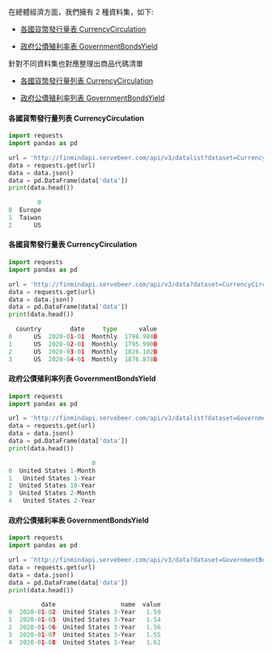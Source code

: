 在總體經濟方面，我們擁有 2 種資料集，如下:

- [各國貨幣發行量表 CurrencyCirculation](https://finmind.github.io/tutor/Macroeconomy/#currencycirculation)

- [政府公債殖利率表 GovernmentBondsYield](https://finmind.github.io/tutor/Macroeconomy/#governmentbondsyield)

針對不同資料集也對應整理出商品代碼清單

- [各國貨幣發行量列表 CurrencyCirculation](https://finmind.github.io/tutor/Macroeconomy/#currencycirculation)

- [政府公債殖利率列表 GovernmentBondsYield](https://finmind.github.io/tutor/Macroeconomy/#governmentbondsyield)

#### 各國貨幣發行量列表 CurrencyCirculation

```python
import requests
import pandas as pd

url = 'http://finmindapi.servebeer.com/api/v3/datalist?dataset=CurrencyCirculation'
data = requests.get(url)
data = data.json()
data = pd.DataFrame(data['data'])
print(data.head())

        0
0  Europe
1  Taiwan
2      US
```

#### 各國貨幣發行量表 CurrencyCirculation

```python
import requests
import pandas as pd

url = 'http://finmindapi.servebeer.com/api/v3/data?dataset=CurrencyCirculation&date=2020-01-01&data_id=US'
data = requests.get(url)
data = data.json()
data = pd.DataFrame(data['data'])
print(data.head())

  country        date     type      value
0      US  2020-01-01  Monthly  1798.984B
1      US  2020-02-01  Monthly  1795.990B
2      US  2020-03-01  Monthly  1826.102B
3      US  2020-04-01  Monthly  1876.878B
```

#### 政府公債殖利率列表 GovernmentBondsYield

```python
import requests
import pandas as pd

url = 'http://finmindapi.servebeer.com/api/v3/datalist?dataset=GovernmentBondsYield'
data = requests.get(url)
data = data.json()
data = pd.DataFrame(data['data'])
print(data.head())

                       0
0  United States 1-Month
1   United States 1-Year
2  United States 10-Year
3  United States 2-Month
4   United States 2-Year
```

#### 政府公債殖利率表 GovernmentBondsYield

```python
import requests
import pandas as pd

url = 'http://finmindapi.servebeer.com/api/v3/data?dataset=GovernmentBondsYield&date=2020-01-01&data_id=United%20States%203-Year'
data = requests.get(url)
data = data.json()
data = pd.DataFrame(data['data'])
print(data.head())

         date                  name  value
0  2020-01-02  United States 3-Year   1.59
1  2020-01-03  United States 3-Year   1.54
2  2020-01-06  United States 3-Year   1.56
3  2020-01-07  United States 3-Year   1.55
4  2020-01-08  United States 3-Year   1.61
```